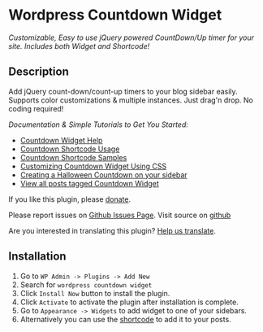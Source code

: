 # Wordpress Countdown Widget

*Customizable, Easy to use jQuery powered CountDown/Up timer for your site. Includes both Widget and Shortcode!*

## Description

Add jQuery count-down/count-up timers to your blog sidebar easily. Supports color customizations & multiple instances. Just drag'n drop. No coding required!

*Documentation & Simple Tutorials to Get You Started:*

* [Countdown Widget Help](http://metinsaylan.com/wordpress/plugins/countdown/help/)
* [Countdown Shortcode Usage](http://metinsaylan.com/docs/countdown-widget-shortcode/)
* [Countdown Shortcode Samples](https://metinsaylan.com/4579/how-to-add-a-countdown-to-your-post-using-shortcode/)
* [Customizing Countdown Widget Using CSS](http://metinsaylan.com/1825/customizing-countdown-widget-using-css/)
* [Creating a Halloween Countdown on your sidebar](http://metinsaylan.com/4621/get-halloween-countdown-ready/)
* [View all posts tagged Countdown Widget](http://metinsaylan.com/tag/wordpress-countdown-widget/)

If you like this plugin, please [donate](http://metinsaylan.com/donate).

Please report issues on [Github Issues Page](https://github.com/metinsaylan/wordpress-countdown-widget/issues).
Visit source on [github](https://github.com/metinsaylan/wordpress-countdown-widget)

Are you interested in translating this plugin? [Help us translate](https://translate.wordpress.org/projects/wp-plugins/wordpress-countdown-widget).

## Installation

1. Go to `WP Admin -> Plugins -> Add New`
1. Search for `wordpress countdown widget`
1. Click `Install Now` button to install the plugin.
1. Click `Activate` to activate the plugin after installation is complete.
1. Go to `Appearance -> Widgets` to add widget to one of your sidebars.
1. Alternatively you can use the [shortcode](http://metinsaylan.com/docs/countdown-widget-shortcode/) to add it to your posts.

